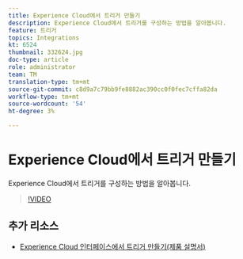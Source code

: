 ```yaml
---
title: Experience Cloud에서 트리거 만들기
description: Experience Cloud에서 트리거를 구성하는 방법을 알아봅니다.
feature: 트리거
topics: Integrations
kt: 6524
thumbnail: 332624.jpg
doc-type: article
role: administrator
team: TM
translation-type: tm+mt
source-git-commit: c8d9a7c79bb9fe8882ac390cc0f0fec7cffa82da
workflow-type: tm+mt
source-wordcount: '54'
ht-degree: 3%

---
```



# Experience Cloud에서 트리거 만들기

Experience Cloud에서 트리거를 구성하는 방법을 알아봅니다.

>[!VIDEO](https://video.tv.adobe.com/v/332624?quality=12)

## 추가 리소스

* [Experience Cloud 인터페이스에서 트리거 만들기(제품 설명서)](https://experienceleague.adobe.com/docs/campaign-standard/using/integrating-with-adobe-cloud/working-with-campaign-and-triggers/configuring-triggers-in-experience-cloud.html?lang=en#creating-a-trigger-in-the-experience-cloud-interface)